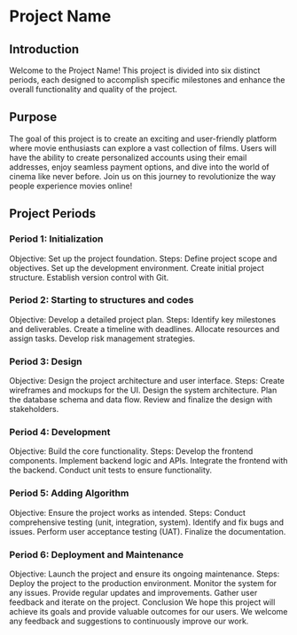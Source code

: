 <h1> Project Name </h1>
<h2>Introduction</h2>
Welcome to the Project Name! This project is divided into six distinct periods, each designed to accomplish specific milestones and enhance the overall functionality and quality of the project.

<h2>Purpose</h2>
The goal of this project is to create an exciting and user-friendly platform where movie enthusiasts can explore a vast collection of films. Users will have the ability to create personalized accounts using their email addresses, enjoy seamless payment options, and dive into the world of cinema like never before. Join us on this journey to revolutionize the way people experience movies online!

<h2>Project Periods</h2>
<h3>Period 1: Initialization</h3>
Objective: Set up the project foundation.
Steps:
Define project scope and objectives.
Set up the development environment.
Create initial project structure.
Establish version control with Git.
<h3>Period 2: Starting to structures and codes</h3>
Objective: Develop a detailed project plan.
Steps:
Identify key milestones and deliverables.
Create a timeline with deadlines.
Allocate resources and assign tasks.
Develop risk management strategies.
<h3>Period 3: Design</h3>
Objective: Design the project architecture and user interface.
Steps:
Create wireframes and mockups for the UI.
Design the system architecture.
Plan the database schema and data flow.
Review and finalize the design with stakeholders.
<h3>Period 4: Development</h3>
Objective: Build the core functionality.
Steps:
Develop the frontend components.
Implement backend logic and APIs.
Integrate the frontend with the backend.
Conduct unit tests to ensure functionality.
<h3>Period 5: Adding Algorithm</h3>
Objective: Ensure the project works as intended.
Steps:
Conduct comprehensive testing (unit, integration, system).
Identify and fix bugs and issues.
Perform user acceptance testing (UAT).
Finalize the documentation.
<h3>Period 6: Deployment and Maintenance</h3>
Objective: Launch the project and ensure its ongoing maintenance.
Steps:
Deploy the project to the production environment.
Monitor the system for any issues.
Provide regular updates and improvements.
Gather user feedback and iterate on the project.
Conclusion
We hope this project will achieve its goals and provide valuable outcomes for our users. We welcome any feedback and suggestions to continuously improve our work.
